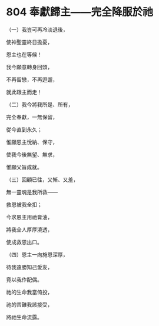 # 804 奉獻歸主——完全降服於祂

（一）我豈可再冷淡退後，

使神聖靈終日擔憂，

恩主也在等候！

我今願意轉身回頭，

不再留戀，不再逗遛，

就此跟主而走！

（二）我今將我所是、所有，

完全奉獻，一無保留，

從今直到永久；

惟願恩主悅納、保守，

使我今後無望、無求，

惟願父旨成就。

（三）回顧已往，又慚、又羞，

無一靈魂是我所救——

救恩被我全扣；

今求恩主用祂膏油，

將我全人厚厚澆透，

使成救恩出口。

（四）恩主一向施恩深厚，

待我遠勝知己愛友，

竟以我作配偶。

祂的生命我當倚投，

祂的苦難我該接受，

將祂生命流露。

